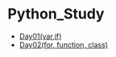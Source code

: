 # Python_Study
- [Day01(var,if)](https://github.com/HYEONSEONG-KIM/Python_Study/tree/main/HelloPython/day01)
- [Day02(for, function, class)](https://github.com/HYEONSEONG-KIM/Python_Study/tree/main/HelloPython/day02)
